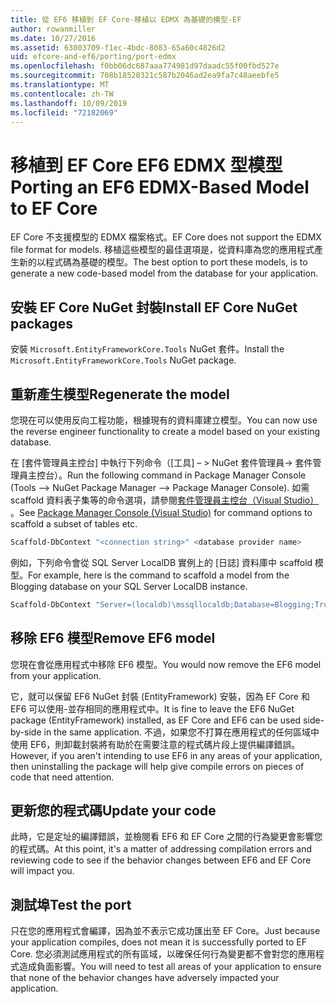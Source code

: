 ```yaml
---
title: 從 EF6 移植到 EF Core-移植以 EDMX 為基礎的模型-EF
author: rowanmiller
ms.date: 10/27/2016
ms.assetid: 63003709-f1ec-4bdc-8083-65a60c4826d2
uid: efcore-and-ef6/porting/port-edmx
ms.openlocfilehash: f0bb06dc687aaa774981d97daadc55f00fbd527e
ms.sourcegitcommit: 708b18520321c587b2046ad2ea9fa7c48aeebfe5
ms.translationtype: MT
ms.contentlocale: zh-TW
ms.lasthandoff: 10/09/2019
ms.locfileid: "72182069"
---
```

# <a name="porting-an-ef6-edmx-based-model-to-ef-core"></a><span data-ttu-id="031af-102">移植到 EF Core EF6 EDMX 型模型</span><span class="sxs-lookup"><span data-stu-id="031af-102">Porting an EF6 EDMX-Based Model to EF Core</span></span>

<span data-ttu-id="031af-103">EF Core 不支援模型的 EDMX 檔案格式。</span><span class="sxs-lookup"><span data-stu-id="031af-103">EF Core does not support the EDMX file format for models.</span></span> <span data-ttu-id="031af-104">移植這些模型的最佳選項是，從資料庫為您的應用程式產生新的以程式碼為基礎的模型。</span><span class="sxs-lookup"><span data-stu-id="031af-104">The best option to port these models, is to generate a new code-based model from the database for your application.</span></span>

## <a name="install-ef-core-nuget-packages"></a><span data-ttu-id="031af-105">安裝 EF Core NuGet 封裝</span><span class="sxs-lookup"><span data-stu-id="031af-105">Install EF Core NuGet packages</span></span>

<span data-ttu-id="031af-106">安裝 `Microsoft.EntityFrameworkCore.Tools` NuGet 套件。</span><span class="sxs-lookup"><span data-stu-id="031af-106">Install the `Microsoft.EntityFrameworkCore.Tools` NuGet package.</span></span>

## <a name="regenerate-the-model"></a><span data-ttu-id="031af-107">重新產生模型</span><span class="sxs-lookup"><span data-stu-id="031af-107">Regenerate the model</span></span>

<span data-ttu-id="031af-108">您現在可以使用反向工程功能，根據現有的資料庫建立模型。</span><span class="sxs-lookup"><span data-stu-id="031af-108">You can now use the reverse engineer functionality to create a model based on your existing database.</span></span>

<span data-ttu-id="031af-109">在 [套件管理員主控台] 中執行下列命令（[工具] – > NuGet 套件管理員-> 套件管理員主控台）。</span><span class="sxs-lookup"><span data-stu-id="031af-109">Run the following command in Package Manager Console (Tools –> NuGet Package Manager –> Package Manager Console).</span></span> <span data-ttu-id="031af-110">如需 scaffold 資料表子集等的命令選項，請參閱[套件管理員主控台（Visual Studio）](../../core/miscellaneous/cli/powershell.md) 。</span><span class="sxs-lookup"><span data-stu-id="031af-110">See [Package Manager Console (Visual Studio)](../../core/miscellaneous/cli/powershell.md) for command options to scaffold a subset of tables etc.</span></span>

``` powershell
Scaffold-DbContext "<connection string>" <database provider name>
```

<span data-ttu-id="031af-111">例如，下列命令會從 SQL Server LocalDB 實例上的 [日誌] 資料庫中 scaffold 模型。</span><span class="sxs-lookup"><span data-stu-id="031af-111">For example, here is the command to scaffold a model from the Blogging database on your SQL Server LocalDB instance.</span></span>

``` powershell
Scaffold-DbContext "Server=(localdb)\mssqllocaldb;Database=Blogging;Trusted_Connection=True;" Microsoft.EntityFrameworkCore.SqlServer
```

## <a name="remove-ef6-model"></a><span data-ttu-id="031af-112">移除 EF6 模型</span><span class="sxs-lookup"><span data-stu-id="031af-112">Remove EF6 model</span></span>

<span data-ttu-id="031af-113">您現在會從應用程式中移除 EF6 模型。</span><span class="sxs-lookup"><span data-stu-id="031af-113">You would now remove the EF6 model from your application.</span></span>

<span data-ttu-id="031af-114">它，就可以保留 EF6 NuGet 封裝 (EntityFramework) 安裝，因為 EF Core 和 EF6 可以使用-並存相同的應用程式中。</span><span class="sxs-lookup"><span data-stu-id="031af-114">It is fine to leave the EF6 NuGet package (EntityFramework) installed, as EF Core and EF6 can be used side-by-side in the same application.</span></span> <span data-ttu-id="031af-115">不過，如果您不打算在應用程式的任何區域中使用 EF6，則卸載封裝將有助於在需要注意的程式碼片段上提供編譯錯誤。</span><span class="sxs-lookup"><span data-stu-id="031af-115">However, if you aren't intending to use EF6 in any areas of your application, then uninstalling the package will help give compile errors on pieces of code that need attention.</span></span>

## <a name="update-your-code"></a><span data-ttu-id="031af-116">更新您的程式碼</span><span class="sxs-lookup"><span data-stu-id="031af-116">Update your code</span></span>

<span data-ttu-id="031af-117">此時，它是定址的編譯錯誤，並檢閱看 EF6 和 EF Core 之間的行為變更會影響您的程式碼。</span><span class="sxs-lookup"><span data-stu-id="031af-117">At this point, it's a matter of addressing compilation errors and reviewing code to see if the behavior changes between EF6 and EF Core will impact you.</span></span>

## <a name="test-the-port"></a><span data-ttu-id="031af-118">測試埠</span><span class="sxs-lookup"><span data-stu-id="031af-118">Test the port</span></span>

<span data-ttu-id="031af-119">只在您的應用程式會編譯，因為並不表示它成功匯出至 EF Core。</span><span class="sxs-lookup"><span data-stu-id="031af-119">Just because your application compiles, does not mean it is successfully ported to EF Core.</span></span> <span data-ttu-id="031af-120">您必須測試應用程式的所有區域，以確保任何行為變更都不會對您的應用程式造成負面影響。</span><span class="sxs-lookup"><span data-stu-id="031af-120">You will need to test all areas of your application to ensure that none of the behavior changes have adversely impacted your application.</span></span>
